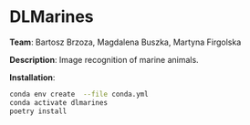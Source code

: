 # DLMarines 
**Team**: Bartosz Brzoza, Magdalena Buszka, Martyna Firgolska

**Description**: Image recognition of marine animals.

**Installation**:
```bash
conda env create  --file conda.yml
conda activate dlmarines
poetry install
```